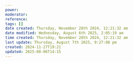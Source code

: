 ```yaml
---
power: 
moderator: 
reference: 
tags: []
date created: Thursday, November 28th 2024, 12:21:32 am
date modified: Wednesday, August 6th 2025, 2:05:19 am
time created: Thursday, November 28th 2024, 12:21:32 am
last update: Thursday, August 7th 2025, 9:27:08 pm
created: 2024-11-27T19:21
updated: 2025-08-06T14:15
---
```

